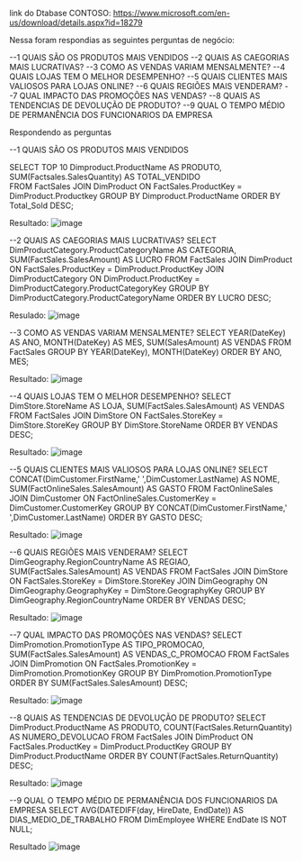link do Dtabase CONTOSO: https://www.microsoft.com/en-us/download/details.aspx?id=18279

Nessa foram respondias as seguintes perguntas de negócio:

 --1 QUAIS SÃO OS PRODUTOS MAIS VENDIDOS
 --2 QUAIS AS CAEGORIAS MAIS LUCRATIVAS?
 --3 COMO AS VENDAS VARIAM MENSALMENTE?
 --4 QUAIS LOJAS TEM O MELHOR DESEMPENHO?
 --5 QUAIS CLIENTES MAIS VALIOSOS PARA LOJAS ONLINE?
 --6 QUAIS REGIÕES MAIS VENDERAM?
 --7 QUAL IMPACTO DAS PROMOÇÕES NAS VENDAS?
 --8 QUAIS AS TENDENCIAS DE DEVOLUÇÃO DE PRODUTO?
 --9 QUAL O TEMPO MÉDIO DE PERMANÊNCIA DOS FUNCIONARIOS DA EMPRESA 

 Respondendo as perguntas 

--1 QUAIS SÃO OS PRODUTOS MAIS VENDIDOS
 
 SELECT TOP 10
   Dimproduct.ProductName  AS PRODUTO, 
   SUM(Factsales.SalesQuantity) AS TOTAL_VENDIDO    
FROM FactSales
JOIN DimProduct ON FactSales.ProductKey = DimProduct.Productkey
GROUP BY Dimproduct.ProductName
ORDER BY Total_Sold DESC; 

Resultado:
![image](https://github.com/leosachetto/PortifolioSQL/assets/48931853/d8ba5591-28c0-4eba-9a8f-5a6239f0c190)

--2 QUAIS AS CAEGORIAS MAIS LUCRATIVAS?
SELECT 
    DimProductCategory.ProductCategoryName AS CATEGORIA,
    SUM(FactSales.SalesAmount) AS LUCRO
FROM FactSales
JOIN DimProduct ON FactSales.ProductKey = DimProduct.ProductKey
JOIN DimProductCategory ON DimProduct.ProductKey = DimProductCategory.ProductCategoryKey
GROUP BY DimProductCategory.ProductCategoryName
ORDER BY LUCRO DESC;

Resulado:
![image](https://github.com/leosachetto/PortifolioSQL/assets/48931853/6f4cb0f2-abe9-4487-8005-ea7d9899edf0)

--3 COMO AS VENDAS VARIAM MENSALMENTE?
SELECT 
    YEAR(DateKey) AS ANO,
    MONTH(DateKey) AS MES, 
    SUM(SalesAmount) AS VENDAS
FROM FactSales
GROUP BY YEAR(DateKey), MONTH(DateKey)
ORDER BY ANO, MES;

Resultado:
![image](https://github.com/leosachetto/PortifolioSQL/assets/48931853/d0ad3e51-3e0d-40e1-8a1e-7d97433d71eb)

--4 QUAIS LOJAS TEM O MELHOR DESEMPENHO?
SELECT 
	DimStore.StoreName AS LOJA, 
	SUM(FactSales.SalesAmount) AS VENDAS
FROM FactSales
JOIN DimStore ON FactSales.StoreKey = DimStore.StoreKey
GROUP BY DimStore.StoreName
ORDER BY VENDAS DESC;

Resultado:
![image](https://github.com/leosachetto/PortifolioSQL/assets/48931853/358f6029-e745-4035-a39c-59ab8c2fb812)

--5 QUAIS CLIENTES MAIS VALIOSOS PARA LOJAS ONLINE?
SELECT 
	  CONCAT(DimCustomer.FirstName,' ',DimCustomer.LastName) AS NOME, 
       SUM(FactOnlineSales.SalesAmount) AS GASTO
FROM FactOnlineSales
JOIN DimCustomer ON FactOnlineSales.CustomerKey = DimCustomer.CustomerKey
GROUP BY CONCAT(DimCustomer.FirstName,' ',DimCustomer.LastName)
ORDER BY GASTO DESC;

Resultado:
 ![image](https://github.com/leosachetto/PortifolioSQL/assets/48931853/5e159fc0-22ca-407f-8e1d-1a79fca8ce6f)

 --6 QUAIS REGIÕES MAIS VENDERAM?
SELECT 
	DimGeography.RegionCountryName AS REGIAO,
	SUM(FactSales.SalesAmount) AS VENDAS
FROM FactSales
JOIN DimStore ON FactSales.StoreKey = DimStore.StoreKey
JOIN DimGeography ON DimGeography.GeographyKey = DimStore.GeographyKey
GROUP BY DimGeography.RegionCountryName
ORDER BY VENDAS DESC;

Resultado:
![image](https://github.com/leosachetto/PortifolioSQL/assets/48931853/ec0e689a-7dcc-4800-9b2f-b720f53870ca)

--7 QUAL IMPACTO DAS PROMOÇÕES NAS VENDAS?
SELECT 
	DimPromotion.PromotionType AS TIPO_PROMOCAO,
	SUM(FactSales.SalesAmount) AS VENDAS_C_PROMOCAO
FROM FactSales
JOIN DimPromotion ON FactSales.PromotionKey = DimPromotion.PromotionKey
GROUP BY DimPromotion.PromotionType
ORDER BY SUM(FactSales.SalesAmount) DESC;

Resultado:
![image](https://github.com/leosachetto/PortifolioSQL/assets/48931853/54d9907c-1640-47f5-9407-1f8b6fb59c8c)

--8 QUAIS AS TENDENCIAS DE DEVOLUÇÃO DE PRODUTO?
SELECT 
	DimProduct.ProductName AS PRODUTO, 
	COUNT(FactSales.ReturnQuantity) AS NUMERO_DEVOLUCAO
FROM FactSales
JOIN DimProduct ON FactSales.ProductKey = DimProduct.ProductKey
GROUP BY DimProduct.ProductName
ORDER BY COUNT(FactSales.ReturnQuantity) DESC;

Resultado: 
![image](https://github.com/leosachetto/PortifolioSQL/assets/48931853/727b65a4-cd00-4eb1-95fb-06765ed5df20)

--9 QUAL O TEMPO MÉDIO DE PERMANÊNCIA DOS FUNCIONARIOS DA EMPRESA 
SELECT 
	AVG(DATEDIFF(day, HireDate, EndDate)) AS DIAS_MEDIO_DE_TRABALHO
FROM DimEmployee
WHERE EndDate IS NOT NULL;

Resultado 
![image](https://github.com/leosachetto/PortifolioSQL/assets/48931853/0c706538-e35f-42e5-b974-5886ce0c1dd9)









